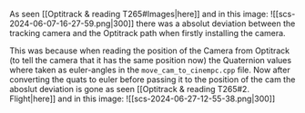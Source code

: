 As seen [[Optitrack & reading T265#Images|here]] and in this image:
![[scs-2024-06-07-16-27-59.png|300]] 
there was a absolut deviation between the tracking camera and the Optitrack path when firstly installing the camera.

This was because when reading the position of the Camera from Optitrack (to tell the camera that it has the same position now) the Quaternion values where taken as euler-angles in the `move_cam_to_cinempc.cpp` file. 
Now after converting the quats to euler before passing it to the position of the cam the aboslut deviation is gone as seen [[Optitrack & reading T265#2. Flight|here]] and in this image:
![[scs-2024-06-27-12-55-38.png|300]]
